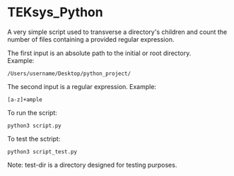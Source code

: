 # TEKsys_Python

A very simple script used to transverse a directory's children and count the number of files containing a provided regular expression.

The first input is an absolute path to the initial or root directory.  
Example:
```
/Users/username/Desktop/python_project/
```

The second input is a regular expression.
Example:
```
[a-z]+ample
```

To run the script:
```
python3 script.py
```

To test the sctript:
```
python3 script_test.py
```
Note: test-dir is a directory designed for testing purposes.
